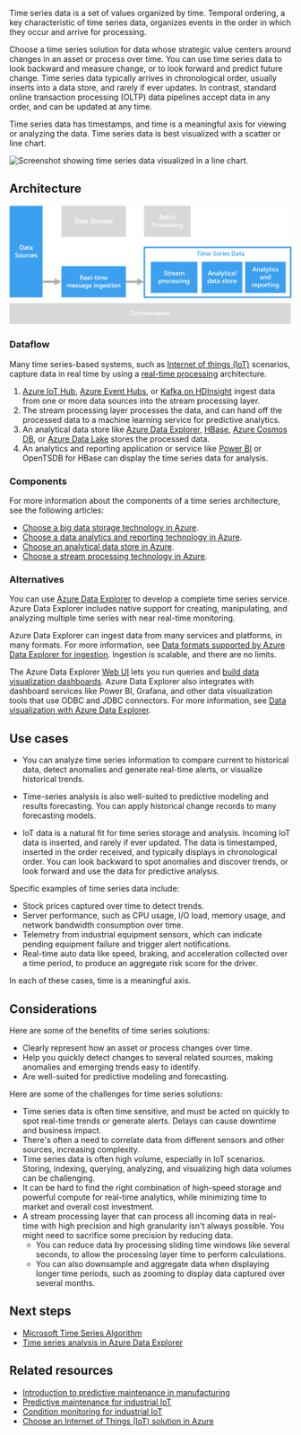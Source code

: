 <!-- cSpell:ignore downsample TSDB -->
Time series data is a set of values organized by time. Temporal ordering, a key characteristic of time series data, organizes events in the order in which they occur and arrive for processing.

Choose a time series solution for data whose strategic value centers around changes in an asset or process over time. You can use time series data to look backward and measure change, or to look forward and predict future change.
Time series data typically arrives in chronological order, usually inserts into a data store, and rarely if ever updates. In contrast, standard online transaction processing (OLTP) data pipelines accept data in any order, and can be updated at any time.

Time series data has timestamps, and time is a meaningful axis for viewing or analyzing the data. Time series data is best visualized with a scatter or line chart.

![Screenshot showing time series data visualized in a line chart.](./images/time-series-chart.png)

## Architecture

![Screenshot showing typical time series data flow.](./images/time-series-insights.png)

### Dataflow

Many time series-based systems, such as [Internet of things (IoT)](../big-data/index.yml#internet-of-things-iot) scenarios, capture data in real time by using a [real-time processing](../big-data/real-time-processing.yml) architecture.

1. [Azure IoT Hub](/azure/iot-hub), [Azure Event Hubs](/azure/event-hubs), or [Kafka on HDInsight](/azure/hdinsight/kafka/apache-kafka-introduction) ingest data from one or more data sources into the stream processing layer.
1. The stream processing layer processes the data, and can hand off the processed data to a machine learning service for predictive analytics.
1. An analytical data store like [Azure Data Explorer](https://azure.microsoft.com/services/data-explorer), [HBase](/azure/hdinsight/hbase/apache-hbase-overview), [Azure Cosmos DB](/azure/cosmos-db), or [Azure Data Lake](https://azure.microsoft.com/services/storage/data-lake-storage) stores the processed data.
1. An analytics and reporting application or service like [Power BI](https://powerbi.microsoft.com) or OpenTSDB for HBase can display the time series data for analysis.

### Components

For more information about the components of a time series architecture, see the following articles:

- [Choose a big data storage technology in Azure](../technology-choices/data-storage.md).
- [Choose a data analytics and reporting technology in Azure](../technology-choices/analysis-visualizations-reporting.md).
- [Choose an analytical data store in Azure](../technology-choices/analytical-data-stores.md).
- [Choose a stream processing technology in Azure](../technology-choices/stream-processing.md).

### Alternatives

You can use [Azure Data Explorer](/azure/data-explorer/time-series-analysis) to develop a complete time series service. Azure Data Explorer includes native support for creating, manipulating, and analyzing multiple time series with near real-time monitoring.

Azure Data Explorer can ingest data from many services and platforms, in many formats. For more information, see [Data formats supported by Azure Data Explorer for ingestion](/azure/data-explorer/ingestion-supported-formats). Ingestion is scalable, and there are no limits.

The Azure Data Explorer [Web UI](/azure/data-explorer/web-query-data) lets you run queries and [build data visualization dashboards](/azure/data-explorer/azure-data-explorer-dashboards). Azure Data Explorer also integrates with dashboard services like Power BI, Grafana, and other data visualization tools that use ODBC and JDBC connectors. For more information, see [Data visualization with Azure Data Explorer](/azure/data-explorer/viz-overview).

## Use cases

- You can analyze time series information to compare current to historical data, detect anomalies and generate real-time alerts, or visualize historical trends.

- Time-series analysis is also well-suited to predictive modeling and results forecasting. You can apply historical change records to many forecasting models.

- IoT data is a natural fit for time series storage and analysis. Incoming IoT data is inserted, and rarely if ever updated. The data is timestamped, inserted in the order received, and typically displays in chronological order. You can look backward to spot anomalies and discover trends, or look forward and use the data for predictive analysis.

Specific examples of time series data include:

- Stock prices captured over time to detect trends.
- Server performance, such as CPU usage, I/O load, memory usage, and network bandwidth consumption over time.
- Telemetry from industrial equipment sensors, which can indicate pending equipment failure and trigger alert notifications.
- Real-time auto data like speed, braking, and acceleration collected over a time period, to produce an aggregate risk score for the driver.

In each of these cases, time is a meaningful axis.

## Considerations

Here are some of the benefits of time series solutions:

- Clearly represent how an asset or process changes over time.
- Help you quickly detect changes to several related sources, making anomalies and emerging trends easy to identify.
- Are well-suited for predictive modeling and forecasting.

Here are some of the challenges for time series solutions:

- Time series data is often time sensitive, and must be acted on quickly to spot real-time trends or generate alerts. Delays can cause downtime and business impact.
- There's often a need to correlate data from different sensors and other sources, increasing complexity.
- Time series data is often high volume, especially in IoT scenarios. Storing, indexing, querying, analyzing, and visualizing high data volumes can be challenging.
- It can be hard to find the right combination of high-speed storage and powerful compute for real-time analytics, while minimizing time to market and overall cost investment.
- A stream processing layer that can process all incoming data in real-time with high precision and high granularity isn't always possible. You might need to sacrifice some precision by reducing data.
  - You can reduce data by processing sliding time windows like several seconds, to allow the processing layer time to perform calculations.
  - You can also downsample and aggregate data when displaying longer time periods, such as zooming to display data captured over several months.

## Next steps

- [Microsoft Time Series Algorithm](/analysis-services/data-mining/microsoft-time-series-algorithm)
- [Time series analysis in Azure Data Explorer](/azure/data-explorer/time-series-analysis)

## Related resources

- [Introduction to predictive maintenance in manufacturing](../../industries/manufacturing/predictive-maintenance-overview.yml)
- [Predictive maintenance for industrial IoT](../../solution-ideas/articles/iot-predictive-maintenance.yml)
- [Condition monitoring for industrial IoT](../../solution-ideas/articles/condition-monitoring.yml)
- [Choose an Internet of Things (IoT) solution in Azure](../../example-scenario/iot/iot-central-iot-hub-cheat-sheet.yml)
